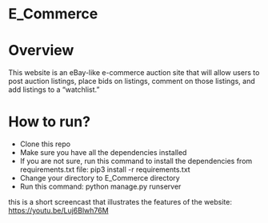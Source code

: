 # E_Commerce

# Overview
This website is an eBay-like e-commerce auction site that will allow users to post auction listings, place bids on listings, comment on those listings, and add listings to a “watchlist.”


# How to run?
- Clone this repo
- Make sure you have all the dependencies installed 
- If you are not sure, run this command to install the dependencies from requirements.txt file: pip3 install -r requirements.txt
- Change your directory to E_Commerce directory
- Run this command: python manage.py runserver


this is a short screencast that illustrates the features of the website: https://youtu.be/Luj6Blwh76M
